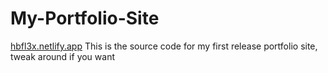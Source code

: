 # My-Portfolio-Site
[hbfl3x.netlify.app](https://hbfl3x.netlify.app)
This is the source code for my first release portfolio site, tweak around if you want